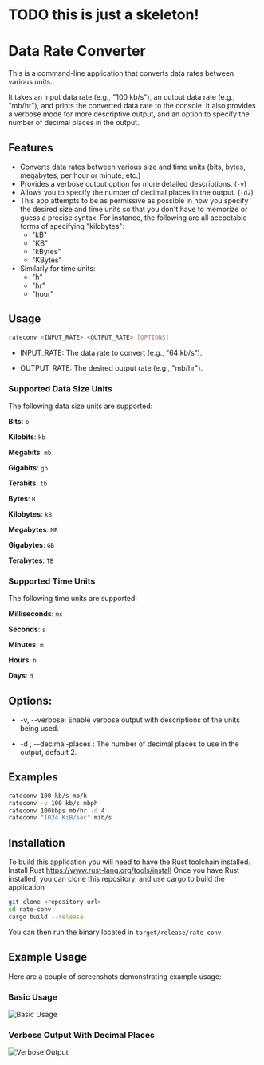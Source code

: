 
# TODO this is just a skeleton!

# Data Rate Converter

This is a command-line application that converts data rates between various units.

It takes an input data rate (e.g., "100 kb/s"), an output data rate (e.g., "mb/hr"), and prints the converted data rate to the console. It also provides a verbose mode for more descriptive output, and an option to specify the number of decimal places in the output.

## Features

*   Converts data rates between various size and time units (bits, bytes, megabytes, per hour or minute, etc.)
*   Provides a verbose output option for more detailed descriptions. (`-v`)
*   Allows you to specify the number of decimal places in the output. (`-d2`)
*   This app attempts to be as permissive as possible in how you specify the desired size and time units so that you don't have to memorize or guess a precise syntax. For instance, the following are all accpetable forms of specifying "kilobytes":
    * "kB"
    * "KB"
    * "kBytes"
    * "KBytes"
* Similarly for time units:
    * "h"
    * "hr"
    * "hour"

## Usage

```bash
rateconv <INPUT_RATE> <OUTPUT_RATE> [OPTIONS]
```
- INPUT_RATE: The data rate to convert (e.g., "64 kb/s").

- OUTPUT_RATE: The desired output rate (e.g., "mb/hr").

### Supported Data Size Units
The following data size units are supported:

**Bits**: `b`

**Kilobits**: `kb`

**Megabits**: `mb`

**Gigabits**: `gb`

**Terabits**: `tb`

**Bytes**: `B`

**Kilobytes**: `kB`

**Megabytes**: `MB`

**Gigabytes**: `GB`

**Terabytes**: `TB`


### Supported Time Units
The following time units are supported:

**Milliseconds**: `ms`

**Seconds**: `s`

**Minutes**: `m`

**Hours**: `h`

**Days**: `d`

## Options:

- -v, --verbose: Enable verbose output with descriptions of the units being used.

- -d <NUMBER>, --decimal-places <NUMBER>: The number of decimal places to use in the output, default 2.

## Examples
```bash
rateconv 100 kb/s mb/h
rateconv -v 100 kb/s mbph
rateconv 100kbps mb/hr -d 4
rateconv "1024 KiB/sec" mib/s
```

## Installation
To build this application you will need to have the Rust toolchain installed.
Install Rust https://www.rust-lang.org/tools/install
Once you have Rust installed, you can clone this repository, and use cargo to build the application
```bash
git clone <repository-url>
cd rate-conv
cargo build --release
```
You can then run the binary located in `target/release/rate-conv`

## Example Usage
Here are a couple of screenshots demonstrating example usage:
### Basic Usage

![Basic Usage](path-to-basic-usage-screenshot.png)

### Verbose Output With Decimal Places

![Verbose Output](path-to-verbose-output-screenshot.png)
